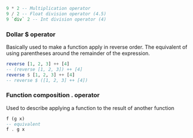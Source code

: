 ```haskell
9 * 2 -- Multiplication operator
9 / 2 -- Float division operator (4.5)
9 `div` 2 -- Int division operator (4)
```

### Dollar $ operator
Basically used to make a function apply in reverse order. The equivalent of using parentheses around the remainder of the expression.

```haskell
reverse [1, 2, 3] ++ [4]
-- (reverse [1, 2, 3]) ++ [4]
reverse $ [1, 2, 3] ++ [4]
-- reverse $ ([1, 2, 3] ++ [4])
```

### Function composition . operator
Used to describe applying a function to the result of another function

```haskell
f (g x)
-- equivalent
f . g x
```
